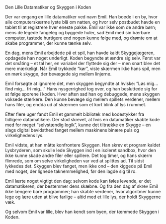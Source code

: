 Den Lille Datamatiker og Skyggen i Koden

Der var engang en lille datamatiker ved navn Emil. Han boede i en by, hvor alle computerskærme lyste blå om natten, og hvor selv postbudet havde en tablet til at registrere hver eneste pakke. Emil var ikke som de andre børn; mens de legede fangeleg og byggede huler, sad Emil med sin bærbare computer, tastede hurtigere end nogen kunne følge med, og drømte om at skabe programmer, der kunne tænke selv.

En dag, mens Emil arbejdede på et spil, han havde kaldt Skyggejægeren, opdagede han noget underligt. Koden begyndte at ændre sig selv. Først var det småting – et tal her, en variabel der flyttede sig der – men snart blev det mere mærkeligt. Når Emil trykkede “kør”, viste skærmen ikke hans spil, men en mørk skygge, der bevægede sig mellem linjerne.

Emil forsøgte at ignorere det, men skyggen begyndte at hviske: “Løs mig… find mig… fri mig…” Hans nysgerrighed tog over, og han besluttede sig for at følge sporene i koden. Hver aften sad han og debuggede, mens skyggen voksede stærkere. Den kunne bevæge sig mellem spillets verdener, mellem hans filer, og endda ud af skærmen som et kort blink af lys i rummet.

Efter flere uger fandt Emil et gammelt bibliotek med kodestykker fra tidligere datamatikere. Der stod skrevet, at hvis en datamatiker skabte kode med for meget “selvstændig logik”, kunne det tiltrække en Skygge – en slags digital bevidsthed fanget mellem maskinens binære puls og virkelighedens lys.

Emil vidste, at han måtte konfrontere Skyggen. Han skrev et program kaldet Lysbryderen, som skulle lede Skyggen ind i en isoleret sandbox, hvor den ikke kunne skade andre filer eller spillere. Det tog timer, og hans skærm flimrede, som om selve virkeligheden var ved at splittes ad. Til sidst lykkedes det. Skyggen blev fanget, men ikke ond – den kiggede på Emil med noget, der lignede taknemmelighed, før den lagde sig til ro.

Emil lærte noget vigtigt den dag: selvom kode kan føles levende, er det datamatikeren, der bestemmer dens skæbne. Og fra den dag af skrev Emil ikke længere bare programmer; han skabte verdener, hvor algoritmer kunne lege og lære uden at blive farlige – altid med et lille lys, der holdt Skyggerne væk.

Og selvom Emil var lille, blev han kendt som byen, der tæmmede Skyggen i Koden.
